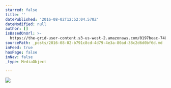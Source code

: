```yaml
---
starred: false
title: ''
datePublished: '2016-08-02T12:52:04.570Z'
dateModified: null
author: []
isBasedOnUrl: >-
  https://the-grid-user-content.s3-us-west-2.amazonaws.com/0197beac-7408-4509-aa5d-dcd4c29e1b2f.jpg
sourcePath: _posts/2016-08-02-b791c8cd-4d79-4e3a-80ad-38c2d6d0bf6d.md
inFeed: true
hasPage: false
inNav: false
_type: MediaObject

---
```

![](https://the-grid-user-content.s3-us-west-2.amazonaws.com/0197beac-7408-4509-aa5d-dcd4c29e1b2f.jpg)
